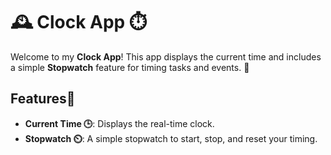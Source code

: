 # 🕰️ Clock App ⏱️

Welcome to my **Clock App**! This app displays the current time and includes a simple **Stopwatch** feature for timing tasks and events. 🚀

## Features💫

- **Current Time 🕒**: Displays the real-time clock.
- **Stopwatch ⏲️**: A simple stopwatch to start, stop, and reset your timing.
